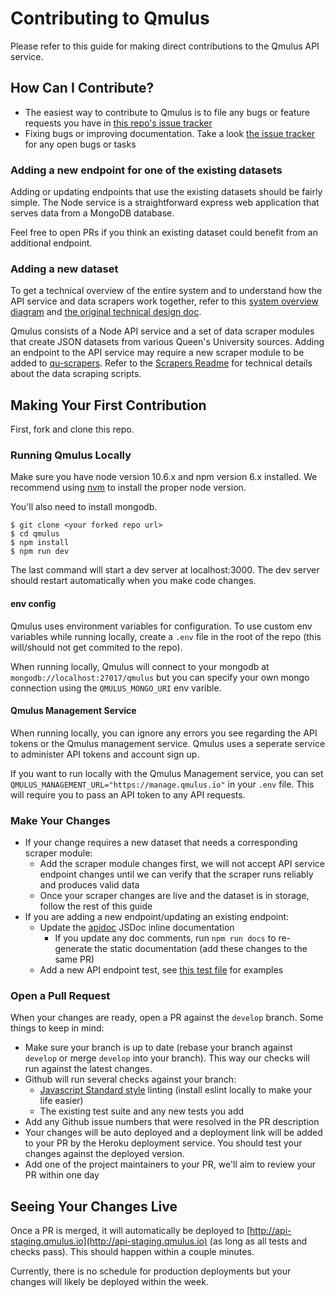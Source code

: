 # Contributing to Qmulus
Please refer to this guide for making direct contributions to the Qmulus API service.

## How Can I Contribute?
- The easiest way to contribute to Qmulus is to file any bugs or feature requests you have in [this repo's issue tracker](https://github.com/queens-qmulus/qmulus/issues)
- Fixing bugs or improving documentation. Take a look [the issue tracker](https://github.com/queens-qmulus/qmulus/issues) for any open bugs or tasks

### Adding a new endpoint for one of the existing datasets
Adding or updating endpoints that use the existing datasets should be fairly simple. The Node service is a straightforward express web application that serves data from a MongoDB database.

Feel free to open PRs if you think an existing dataset could benefit from an additional endpoint.

### Adding a new dataset
To get a technical overview of the entire system and to understand how the API service and data scrapers work together, refer to this [system overview diagram](https://docs.google.com/drawings/d/1jeoJlOxrmR5KwAhRTvgbgjOKE1ElvsWg4Mh15_480-o/edit?usp=sharing) and [the original technical design doc](https://docs.google.com/document/d/1mSzL61QNuoLRUKFjVgBNZ3OXuvTTt8ZQlr1hROU5qTE).

Qmulus consists of a Node API service and a set of data scraper modules that create JSON datasets from various Queen's University sources. Adding an endpoint to the API service may require a new scraper module to be added to [qu-scrapers](https://github.com/queens-qmulus/qu-scrapers). Refer to the [Scrapers Readme](https://github.com/queens-qmulus/qu-scrapers) for technical details about the data scraping scripts.

## Making Your First Contribution
First, fork and clone this repo. 

### Running Qmulus Locally
Make sure you have node version 10.6.x and npm version 6.x installed. We recommend using [nvm](https://github.com/nvm-sh/nvm) to install the proper node version.

You'll also need to install mongodb.
```
$ git clone <your forked repo url>
$ cd qmulus
$ npm install
$ npm run dev
```
The last command will start a dev server at localhost:3000. The dev server should restart automatically when you make code changes.

#### env config
Qmulus uses environment variables for configuration. To use custom env variables while running locally, create a `.env` file in the root of the repo (this will/should not get commited to the repo).

When running locally, Qmulus will connect to your mongodb at `mongodb://localhost:27017/qmulus` but you can specify your own mongo connection using the `QMULUS_MONGO_URI` env varible.

#### Qmulus Management Service
When running locally, you can ignore any errors you see regarding the API tokens or the Qmulus management service. Qmulus uses a seperate service to administer API tokens and account sign up.

If you want to run locally with the Qmulus Management service, you can set `QMULUS_MANAGEMENT_URL="https://manage.qmulus.io"` in your `.env` file. This will require you to pass an API token to any API requests.

### Make Your Changes
- If your change requires a new dataset that needs a corresponding scraper module:
  - Add the scraper module changes first, we will not accept API service endpoint changes until we can verify that the scraper runs reliably and produces valid data
  - Once your scraper changes are live and the dataset is in storage, follow the rest of this guide
- If you are adding a new endpoint/updating an existing endpoint:
  - Update the [apidoc](http://apidocjs.com/) JSDoc inline documentation
    - If you update any doc comments, run `npm run docs` to re-generate the static documentation (add these changes to the same PR)
  - Add a new API endpoint test, see [this test file](https://github.com/queens-qmulus/qmulus/blob/develop/test/textbooks/textbooks.test.js) for examples

### Open a Pull Request
When your changes are ready, open a PR against the `develop` branch. Some things to keep in mind:
- Make sure your branch is up to date (rebase your branch against `develop` or merge `develop` into your branch). This way our checks will run against the latest changes.
- Github will run several checks against your branch:
  - [Javascript Standard style](https://standardjs.com) linting (install eslint locally to make your life easier)
  - The existing test suite and any new tests you add
- Add any Github issue numbers that were resolved in the PR description
- Your changes will be auto deployed and a deployment link will be added to your PR by the Heroku deployment service. You should test your changes against the deployed version.
- Add one of the project maintainers to your PR, we'll aim to review your PR within one day

## Seeing Your Changes Live
Once a PR is merged, it will automatically be deployed to [http://api-staging.qmulus.io](http://api-staging.qmulus.io) (as long as all tests and checks pass). This should happen within a couple minutes.

Currently, there is no schedule for production deployments but your changes will likely be deployed within the week.

